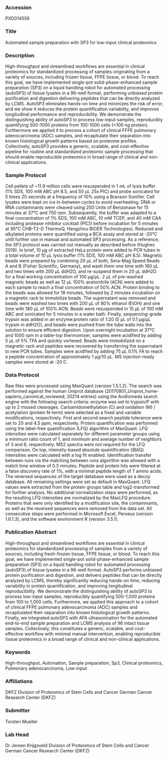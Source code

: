 ### Accession
PXD014556

### Title
Automated sample preparation with SP3 for low-input clinical proteomics

### Description
High-throughput and streamlined workflows are essential in clinical proteomics for standardized processing of samples originating from a variety of sources, including frozen tissue, FFPE tissue, or blood. To reach this goal, we have implemented single-pot solid-phase-enhanced sample preparation (SP3) on a liquid handling robot for automated processing (autoSP3) of tissue lysates in a 96-well format, performing unbiased protein purification and digestion delivering peptides that can be directly analyzed by LCMS. AutoSP3 eliminates hands-on time and minimizes the risk of error, and we show it reduces the protein quantification variability, and improves longitudinal performance and reproducibility. We demonstrate the distinguishing ability of autoSP3 to process low-input samples, reproducibly quantifying 500-1000 proteins from 100-1000 cells (<100 ng protein). Furthermore we applied it to process a cohort of clinical FFPE pulmonary adenocarcinoma (ADC) samples, and recapitulate their separation into known histological growth patterns based on proteome profiles. Collectively, autoSP3 provides a generic, scalable, and cost-effective pipeline for routine and standardized proteomic sample processing that should enable reproducible proteomics in broad range of clinical and non-clinical applications.

### Sample Protocol
Cell pellets of ~11.9 million cells were resuspended in 1 mL of lysis buffer (1% SDS, 100 mM ABC pH 8.5, and 50 μL 25x PIC) and probe sonicated for 5 times 20 seconds at a frequency of 10% using a Branson Sonifier. Cell lysates were kept on ice in-between cycles to avoid overheating. DNA or RNA contaminants were cleaved using 250 Units of Benzonase for 15 minutes at 37°C and 750 rpm. Subsequently, the buffer was adapted to a final concentration of 1% SDS, 100 mM ABC, 10 mM TCEP, and 40 mM CAA including protease inhibitor cocktail (PIC)) before incubation for 5 minutes at 95°C CHB-T2-D ThermoQ, Hangzhou BIOER Technologies). Reduced and alkylated proteins were quantified using a BCA assay and stored at -20°C until further use in manual and automated SP3 processing. As a reference, the SP3 protocol was carried out manually as described before (Hughes 2019). In brief, 10 μg of extracted HeLa protein were added to PCR tubes in a total volume of 10 μL lysis buffer (1% SDS, 100 mM ABC pH 8.5). Magnetic beads were prepared by combining 20 μL of both, Sera-Mag Speed Beads A and B (Fisher Scientific, Germany), and wash them one time with 160 μL and two times with 200 μL ddH2O, and re-suspend them in 20 μL ddH2O for a final working concentration of 100 μg/μL. 2 μL of pre-washed magnetic beads as well as 12 μL 100% acetonitrile (ACN) were added to each sample to reach a final concentration of 50% ACN. Protein binding to the beads was allowed for 18 minutes, followed by 2 minutes incubation on a magnetic rack to immobilize beads. The supernatant was removed and beads were washed two times with 200 μL of 80% ethanol (EtOH) and one time with 180 μL of 100% ACN. Beads were resuspended in 15 μL of 100 mM ABC and sonicated for 5 minutes in a water bath. Finally, sequencing-grade trypsin was added in an enzyme:protein ratio of 1:20 (5 μL of 0.1 μg/μL trypsin in ddH2O), and beads were pushed from the tube walls into the solution to ensure efficient digestion. Upon overnight incubation at 37°C and 1000 rpm in a table-top thermomixer, samples were acidified by adding 5 μL of 5% TFA and quickly vortexed.  Beads were immobilized on a magnetic rack and peptides were recovered by transferring the supernatant to new PCR tubes. Samples were acidified by adding 75 μL 0.1% FA to reach a peptide concentration of approximately 1 μg/10 μL. MS injection-ready samples were stored at -20 C.

### Data Protocol
Raw files were processed using MaxQuant (version 1.5.1.2). The search was performed against the human Uniprot database (20170801_Uniprot_home-sapiens_canonical_reviewed; 20214 entries) using the Andromeda search engine with the following search criteria: enzyme was set to trypsin/P with up to 2 missed cleavages. Carbamidomethylation (C) and oxidation (M) / acetylation (protein N-term) were selected as a fixed and variable modifications, respectively. First and second search peptide tolerance were set to 20 and 4.5 ppm, respectively. Protein quantification was performed using the label-free quantification (LFQ) algorithm of MaxQuant. LFQ intensities were calculated separately for different parameter groups using a minimum ratio count of 1, and minimum and average number of neighbors of 3 and 6, respectively. MS2 spectra were not required for the LFQ comparison. On top, intensity-based absolute quantification (iBAQ) intensities were calculated with a log fit enabled. Identification transfer between runs via the matching between runs algorithm was allowed with a match time window of 0.3 minutes. Peptide and protein hits were filtered at a false discovery rate of 1%, with a minimal peptide length of 7 amino acids. The reversed sequences of the target database were used as a decoy database. All remaining settings were set as default in MaxQuant. LFQ values were extracted from the protein groups table and log2-transformed for further analysis. No additional normalization steps were performed, as the resulting LFQ intensities are normalized by the MaxLFQ procedure. Proteins that were only identified by a modification site, the contaminants, as well as the reversed sequences were removed from the data set. All consecutive steps were performed in Microsoft Excel, Perseus (version 1.6.1.3), and the software environment R (version 3.5.1).

### Publication Abstract
High-throughput and streamlined workflows are essential in clinical proteomics for standardized processing of samples from a variety of sources, including fresh-frozen tissue, FFPE tissue, or blood. To reach this goal, we have implemented single-pot solid-phase-enhanced sample preparation (SP3) on a liquid handling robot for automated processing (autoSP3) of tissue lysates in a 96-well format. AutoSP3 performs unbiased protein purification and digestion, and delivers peptides that can be directly analyzed by LCMS, thereby significantly reducing hands-on time, reducing variability in protein quantification, and improving longitudinal reproducibility. We demonstrate the distinguishing ability of autoSP3 to process low-input samples, reproducibly quantifying 500-1,000 proteins from 100 to 1,000 cells. Furthermore, we applied this approach to a cohort of clinical FFPE pulmonary adenocarcinoma (ADC) samples and recapitulated their separation into known histological growth patterns. Finally, we integrated autoSP3 with AFA ultrasonication for the automated end-to-end sample preparation and LCMS analysis of 96 intact tissue samples. Collectively, this constitutes a generic, scalable, and cost-effective workflow with minimal manual intervention, enabling reproducible tissue proteomics in a broad range of clinical and non-clinical applications.

### Keywords
High-throughput, Automation, Sample preparation, Sp3, Clinical proteomics, Pulmonary adenocarcinoma, Low-input

### Affiliations
DKFZ
Division of Proteomics of Stem Cells and Cancer German Cancer Research Center (DKFZ)

### Submitter
Torsten Mueller

### Lab Head
Dr Jeroen Krijgsveld
Division of Proteomics of Stem Cells and Cancer German Cancer Research Center (DKFZ)


